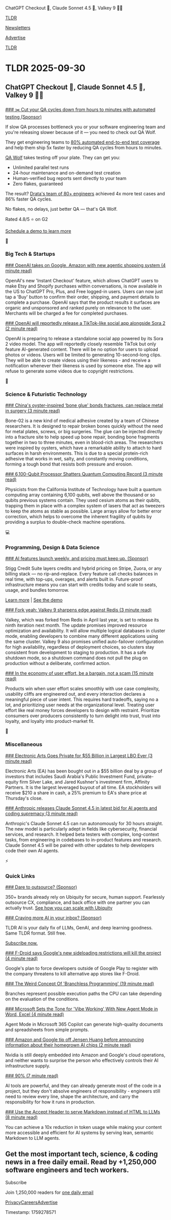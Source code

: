 ChatGPT Checkout 🛒, Claude Sonnet 4.5 🤖, Valkey 9 👨‍💻

[TLDR](/)

[Newsletters](/newsletters)

[Advertise](https://advertise.tldr.tech/)

[TLDR](/)

# TLDR 2025-09-30

## ChatGPT Checkout 🛒, Claude Sonnet 4.5 🤖, Valkey 9 👨‍💻

### 

[### ✂️ Cut your QA cycles down from hours to minutes with automated testing (Sponsor)](https://www.qawolf.com/?utm_source=tldr&amp;utm_medium=newsletter&amp;utm_campaign=ACQ_All_Demo_Conversions__NewsletterAudience_-_Newsletter_CutQACycles_20250930-None_Experiment-FALSE&amp;utm_term=headline-CutYourQACyclesDownFromHoursToMinutesWithAutomatedTesting&amp;utm_content=CutQACycles_ScheduleADemoToLearnMore_None_Headline%3ACutYourQACyclesDownFromHoursToMinutesWithAutomatedTesting____Newsletter-PrimaryPlacement_20250930_v1_)

If slow QA processes bottleneck you or your software engineering team and you're releasing slower because of it — you need to check out QA Wolf.

They get engineering teams to [80% automated end-to-end test coverage](https://www.qawolf.com/how-it-works?utm_source=tldr&utm_medium=newsletter&utm_campaign=ACQ_All_Demo_Conversions__NewsletterAudience_-_Newsletter_CutQACycles_20250930-None_Experiment-FALSE&utm_term=body-80PercentEndToEndTestCoverage&utm_content=CutQACycles_ScheduleADemoToLearnMore_None_Headline%3ACutYourQACyclesDownFromHoursToMinutesWithAutomatedTesting____Newsletter-PrimaryPlacement_20250930_v1_) and help them ship 5x faster by reducing QA cycles from hours to minutes.

[QA Wolf](https://www.qawolf.com/?utm_source=tldr&utm_medium=newsletter&utm_campaign=ACQ_All_Demo_Conversions__NewsletterAudience_-_Newsletter_CutQACycles_20250930-None_Experiment-FALSE&utm_term=body-QAWolf&utm_content=CutQACycles_ScheduleADemoToLearnMore_None_Headline%3ACutYourQACyclesDownFromHoursToMinutesWithAutomatedTesting____Newsletter-PrimaryPlacement_20250930_v1_) takes testing off your plate. They can get you:

* Unlimited parallel test runs
* 24-hour maintenance and on-demand test creation
* Human-verified bug reports sent directly to your team
* Zero flakes, guaranteed

The result? [Drata's team of 80+ engineers](https://www.qawolf.com/case-studies/drata?utm_source=tldr&utm_medium=newsletter&utm_campaign=ACQ_All_Demo_Conversions__NewsletterAudience_-_Newsletter_CutQACycles_20250930-None_Experiment-FALSE&utm_term=body-DratasTeamOf80PlusEngineers&utm_content=CutQACycles_ScheduleADemoToLearnMore_None_Headline%3ACutYourQACyclesDownFromHoursToMinutesWithAutomatedTesting____Newsletter-PrimaryPlacement_20250930_v1_) achieved 4x more test cases and 86% faster QA cycles.

No flakes, no delays, just better QA — that's QA Wolf.

Rated 4.8/5 ⭐ on G2

[Schedule a demo to learn more](https://www.qawolf.com/?utm_source=tldr&utm_medium=newsletter&utm_campaign=ACQ_All_Demo_Conversions__NewsletterAudience_-_Newsletter_CutQACycles_20250930-None_Experiment-FALSE&utm_term=cta-ScheduleADemoToLearnMore&utm_content=CutQACycles_ScheduleADemoToLearnMore_None_Headline%3ACutYourQACyclesDownFromHoursToMinutesWithAutomatedTesting____Newsletter-PrimaryPlacement_20250930_v1_)

📱

### Big Tech & Startups

[### OpenAI takes on Google, Amazon with new agentic shopping system (4 minute read)](https://techcrunch.com/2025/09/29/openai-takes-on-google-amazon-with-new-agentic-shopping-system/?utm_source=tldrnewsletter)

OpenAI's new 'Instant Checkout' feature, which allows ChatGPT users to make Etsy and Shopify purchases within conversations, is now available in the US to ChatGPT Pro, Plus, and Free logged-in users. Users can now just tap a 'Buy' button to confirm their order, shipping, and payment details to complete a purchase. OpenAI says that the product results it surfaces are organic and unsponsored and ranked purely on relevance to the user. Merchants will be charged a fee for completed purchases.

[### OpenAI will reportedly release a TikTok-like social app alongside Sora 2 (2 minute read)](https://www.engadget.com/ai/openai-will-reportedly-release-a-tiktok-like-social-app-alongside-sora-2-205842527.html?utm_source=tldrnewsletter)

OpenAI is preparing to release a standalone social app powered by its Sora 2 video model. The app will reportedly closely resemble TikTok but only feature AI-generated content. There will be no option for users to upload photos or videos. Users will be limited to generating 10-second-long clips. They will be able to create videos using their likeness - and receive a notification whenever their likeness is used by someone else. The app will refuse to generate some videos due to copyright restrictions.

🚀

### Science & Futuristic Technology

[### China's oyster-inspired ‘bone glue' bonds fractures, can replace metal in surgery (3 minute read)](https://interestingengineering.com/science/chinas-oyster-inspired-bone-glue?utm_source=tldrnewsletter)

Bone-02 is a new kind of medical adhesive created by a team of Chinese researchers. It is designed to repair broken bones quickly without the need for metal plates, screws, or big surgeries. The glue can be injected directly into a fracture site to help speed up bone repair, bonding bone fragments together in two to three minutes, even in blood-rich areas. The researchers were inspired by oysters, which have a remarkable ability to attach to hard surfaces in harsh environments. This is due to a special protein-rich adhesive that works in wet, salty, and constantly moving conditions, forming a tough bond that resists both pressure and erosion.

[### 6,100-Qubit Processor Shatters Quantum Computing Record (3 minute read)](https://www.sciencealert.com/6100-qubit-processor-shatters-quantum-computing-record?utm_source=tldrnewsletter)

Physicists from the California Institute of Technology have built a quantum computing array containing 6,100 qubits, well above the thousand or so qubits previous systems contain. They used cesium atoms as their qubits, trapping them in place with a complex system of lasers that act as tweezers to keep the atoms as stable as possible. Large arrays allow for better error correction, which helps to overcome the inherent fragility of qubits by providing a surplus to double-check machine operations.

💻

### Programming, Design & Data Science

[### AI features launch weekly, and pricing must keep up. (Sponsor)](https://www.stigg.io/credits?utm_source=Tldr&amp;utm_medium=Newsletter&amp;utm_campaign=Credits)

Stigg Credit Suite layers credits and hybrid pricing on Stripe, Zuora, or any billing stack — no rip-and-replace. Every feature call checks balances in real time, with top-ups, overages, and alerts built in. Future-proof infrastructure means you can start with credits today and scale to seats, usage, and bundles tomorrow.

[Learn more](https://www.stigg.io/blog-posts/launch-credits-fast-keep-your-billing-stack?utm_source=Tldr&utm_medium=Newsletter&utm_campaign=Credits) | [See the demo](https://www.stigg.io/credits?utm_source=Tldr&utm_medium=Newsletter&utm_campaign=Credits)

[### Fork yeah: Valkey 9 sharpens edge against Redis (3 minute read)](https://www.theregister.com/2025/09/29/valkey_9/?utm_source=tldrnewsletter)

Valkey, which was forked from Redis in April last year, is set to release its ninth iteration next month. The update promises improved resource optimization and availability. It will allow multiple logical databases in cluster mode, enabling developers to combine many different applications using the same cluster. Valkey 9 also promises unified auto-failover configuration for high availability, regardless of deployment choices, so clusters stay consistent from development to staging to production. It has a safe shutdown mode, so a shutdown command does not pull the plug on production without a deliberate, confirmed action.

[### In the economy of user effort, be a bargain, not a scam (15 minute read)](https://lea.verou.me/blog/2025/user-effort/?utm_source=tldrnewsletter)

Products win when user effort scales smoothly with use case complexity, usability cliffs are engineered out, and every interaction declares a meaningful piece of user intent. This requires hard tradeoffs, saying no a lot, and prioritizing user needs at the organizational level. Treating user effort like real money forces developers to design with restraint. Prioritize consumers over producers consistently to turn delight into trust, trust into loyalty, and loyalty into product-market fit.

🎁

### Miscellaneous

[### Electronic Arts Goes Private for $55 Billion in Largest LBO Ever (3 minute read)](https://www.wsj.com/business/deals/electronic-arts-to-go-private-in-55-billion-deal-a4a4479c?st=yd2PPv&reflink=desktopwebshare_permalink&utm_source=tldrnewsletter)

Electronic Arts (EA) has been bought out in a $55 billion deal by a group of investors that includes Saudi Arabia's Public Investment Fund, private-equity firm Silver Lake, and Jared Kushner's investment firm, Affinity Partners. It is the largest leveraged buyout of all time. EA stockholders will receive $210 a share in cash, a 25% premium to EA's share price at Thursday's close.

[### Anthropic releases Claude Sonnet 4.5 in latest bid for AI agents and coding supremacy (3 minute read)](https://www.theverge.com/ai-artificial-intelligence/787524/anthropic-releases-claude-sonnet-4-5-in-latest-bid-for-ai-agents-and-coding-supremacy?utm_source=tldrnewsletter)

Anthropic's Claude Sonnet 4.5 can run autonomously for 30 hours straight. The new model is particularly adept in fields like cybersecurity, financial services, and research. It helped beta testers with complex, long-context tasks, from engineering in codebases to in-product features and research. Claude Sonnet 4.5 will be paired with other updates to help developers code their own AI agents.

⚡

### Quick Links

[### Dare to outsource? (Sponsor)](https://go.ubiquity.com/outsource_fearlessly?utm_campaign=21657859-2025-AlwaysOn%20-%20Clone&amp;utm_source=tldr&amp;utm_medium=newsletter4&amp;utm_term=fintech)

350+ brands already rely on Ubiquity for secure, human support. Fearlessly outsource CX, compliance, and back office with one partner you can actually trust. [See how you can scale with Ubiquity](https://go.ubiquity.com/outsource_fearlessly?utm_campaign=21657859-2025-AlwaysOn%20-%20Clone&utm_source=tldr&utm_medium=newsletter4&utm_term=fintech)

[### Craving more AI in your inbox? (Sponsor)](https://tldr.tech/ai/?utm_source=tldr&amp;utm_medium=newsletter&amp;utm_campaign=quicklinks09302025)

TLDR AI is your daily fix of LLMs, GenAI, and deep learning goodness. Same TLDR format. Still free.

[Subscribe now.](https://tldr.tech/ai/?utm_source=tldr&utm_medium=newsletter&utm_campaign=quicklinks09302025)

[### F-Droid says Google's new sideloading restrictions will kill the project (4 minute read)](https://arstechnica.com/gadgets/2025/09/f-droid-calls-for-regulators-to-stop-googles-crackdown-on-sideloading/?utm_source=tldrnewsletter)

Google's plan to force developers outside of Google Play to register with the company threatens to kill alternative app stores like F-Droid.

[### The Weird Concept Of 'Branchless Programming' (19 minute read)](https://sanixdk.xyz/blogs/the-weird-concept-of-branchless-programming?utm_source=tldrnewsletter)

Branches represent possible execution paths the CPU can take depending on the evaluation of the conditions.

[### Microsoft Sets the Tone for 'Vibe Working' With New Agent Mode in Word, Excel (4 minute read)](https://www.pcmag.com/news/microsoft-sets-the-tone-for-vibe-working-with-new-agent-mode-in-word-excel?utm_source=tldrnewsletter)

Agent Mode in Microsoft 365 Copilot can generate high-quality documents and spreadsheets from simple prompts.

[### Amazon and Google tip off Jensen Huang before announcing information about their homegrown AI chips (2 minute read)](https://www.tomshardware.com/tech-industry/amazon-and-google-tip-off-jensen-huang-before-announcing-ai-chips?utm_source=tldrnewsletter)

Nvidia is still deeply embedded into Amazon and Google's cloud operations, and neither wants to surprise the person who effectively controls their AI infrastructure supply.

[### 90% (7 minute read)](https://lucumr.pocoo.org/2025/9/29/90-percent/?utm_source=tldrnewsletter)

AI tools are powerful, and they can already generate most of the code in a project, but they don't absolve engineers of responsibility - engineers still need to review every line, shape the architecture, and carry the responsibility for how it runs in production.

[### Use the Accept Header to serve Markdown instead of HTML to LLMs (8 minute read)](https://www.skeptrune.com/posts/use-the-accept-header-to-serve-markdown-instead-of-html-to-llms/?utm_source=tldrnewsletter)

You can achieve a 10x reduction in token usage while making your content more accessible and efficient for AI systems by serving lean, semantic Markdown to LLM agents.

## Get the most important tech, science, & coding news in a free daily email. Read by +1,250,000 software engineers and tech workers.

Subscribe

Join 1,250,000 readers for [one daily email](/api/latest/tech)

[Privacy](/privacy)[Careers](https://jobs.ashbyhq.com/tldr.tech)[Advertise](/tech/advertise)

Timestamp: 1759278571
